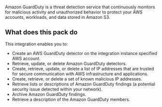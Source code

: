 Amazon GuardDuty is a threat detection service that continuously monitors for malicious activity and unauthorized behavior to protect your AWS accounts, workloads, and data stored in Amazon S3. 


## What does this pack do

This integration enables you to:

- Create an AWS GuardDuty detector on the integration instance specified AWS account. 
- Retrieve, update, or delete Amazon GuardDuty detectors.
- Create, retrieve, update, or delete a list of IP addresses that are trusted for secure communication with AWS infrastructure and applications.
- Create, retrieve, or delete a set of known malicious IP addresses. 
- Retrieve lists or descriptions of Amazon GuardDuty findings (a potential security issue detected within your network).
- Archive Amazon GuardDuty findings.
- Retrieve a description of the Amazon GuardDuty members.
